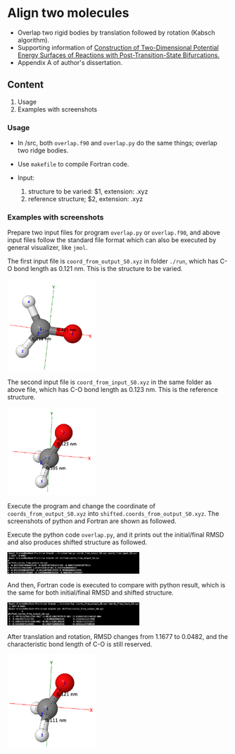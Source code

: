 # Align two molecules 

* Overlap two rigid bodies by translation followed by rotation (Kabsch algorithm). 
* Supporting information of [Construction of Two-Dimensional Potential Energy Surfaces of Reactions with Post-Transition-State Bifurcations.][1]
* Appendix A of author's dissertation.

[1]: https://pubs.acs.org/doi/10.1021/acs.jctc.0c00172

## Content
1. Usage
2. Examples with screenshots

### Usage

- In /src, both `overlap.f90` and `overlap.py` do the same things; overlap two ridge bodies. 
- Use `makefile` to compile Fortran code.

- Input: 
    1. structure to be varied: $1, extension: .xyz
    2. reference structure; $2, extension: .xyz

### Examples with screenshots 

Prepare two input files for program `overlap.py` or `overlap.f90`, and above input files follow the standard file format which can also be executed by general visualizer, like `jmol`. 

The first input file is `coord_from_output_S0.xyz` in folder `./run`, which has C-O bond length as 0.121 nm. This is the structure to be varied.
<div style='float: center'>
        <img style='width: 200px' src="./aux/output_S0.png"></img>
</div>

The second input file is `coord_from_input_S0.xyz` in the same folder as above file, which has C-O bond length as 0.123 nm. This is the reference structure.
<div style='float: center'>
    <img style='width: 200px' src="./aux/input_S0.png"></img>
</div> 

Execute the program and change the coordinate of `coords_from_output_S0.xyz` into `shifted.coords_from_output_S0.xyz`. The screenshots of python and Fortran are shown as followed. 

Execute the python code `overlap.py`, and it prints out the initial/final RMSD and also produces shifted structure as followed. 
<div style='float: center'>
        <img style='width: 300px' src="./aux/screenshot_python.png"></img>
</div> 

And then, Fortran code is executed to compare with python result, which is the same for both initial/final RMSD and shifted structure. 
<div style='float: center'>
        <img style='width: 300px' src="./aux/screenshot_fortran.png"></img>
</div> 

After translation and rotation, RMSD changes from 1.1677 to 0.0482, and the characteristic bond length of C-O is still reserved. 
<div style='float: center'>
        <img style='width: 200px' src="./aux/shifted_input_S0.png"></img>
</div> 